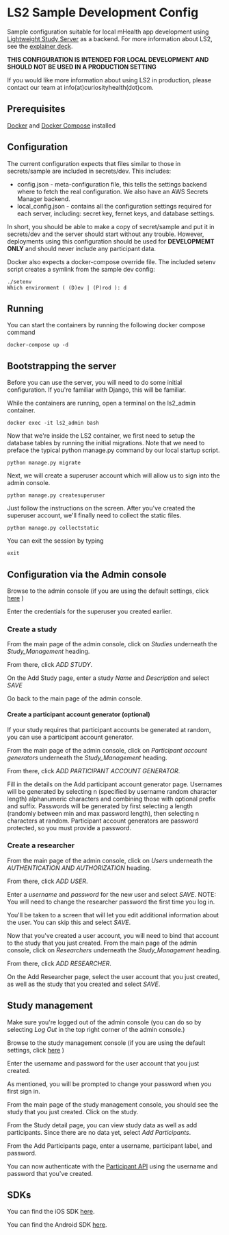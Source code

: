 # LS2 Sample Development Config

Sample configuration suitable for local mHealth app development using [Lightweight Study Server](https://github.com/CuriosityHealth/LS2) as a backend. For more information about LS2, see the [explainer deck](https://docs.google.com/presentation/d/1xu0x8mmgic1tv5UMyE5cuKPapl_Wy482fjie0Z9NCJ0/edit#slide=id.p).

**THIS CONFIGURATION IS INTENDED FOR LOCAL DEVELOPMENT AND SHOULD NOT BE USED IN A PRODUCTION SETTING**

If you would like more information about using LS2 in production, please contact our team at info(at)curiosityhealth(dot)com.

## Prerequisites

[Docker](https://docs.docker.com/install/) and [Docker Compose](https://docs.docker.com/compose/install/) installed

## Configuration

The current configuration expects that files similar to those in secrets/sample are included in secrets/dev. This includes:

* config.json - meta-configuration file, this tells the settings backend where to fetch the real configuration. We also have an AWS Secrets Manager backend.
* local_config.json - contains all the configuration settings required for each server, including: secret key, fernet keys, and database settings.

In short, you should be able to make a copy of secret/sample and put it in secrets/dev and the server should start without any trouble. However, deployments using this configuration should be used for **DEVELOPMEMT ONLY** and should never include any participant data.

Docker also expects a docker-compose override file. The included setenv script creates a symlink from the sample dev config:

```
./setenv
Which environment ( (D)ev | (P)rod ): d
```

## Running

You can start the containers by running the following docker compose command

```
docker-compose up -d
```

## Bootstrapping the server

Before you can use the server, you will need to do some initial configuration. If you're familiar with Django, this will be familiar.

While the containers are running, open a terminal on the ls2_admin container.

```
docker exec -it ls2_admin bash
```

Now that we're inside the LS2 container, we first need to setup the database tables by running the initial migrations. Note that we need to preface the typical python manage.py command by our local startup script.

```
python manage.py migrate
```

Next, we will create a superuser account which will allow us to sign into the admin console.

```
python manage.py createsuperuser
```

Just follow the instructions on the screen. After you've created the superuser account, we'll finally need to collect the static files.

```
python manage.py collectstatic
```

You can exit the session by typing

```
exit
```

## Configuration via the Admin console

Browse to the admin console (if you are using the default settings, click [here](http://localhost:8000/admin) )

Enter the credentials for the superuser you created earlier.

### Create a study

From the main page of the admin console, click on *Studies* underneath the *Study\_Management* heading.

From there, click *ADD STUDY*.

On the Add Study page, enter a study *Name* and *Description* and select *SAVE*

Go back to the main page of the admin console.

#### Create a participant account generator (optional)

If your study requires that participant accounts be generated at random, you can use a participant account generator.

From the main page of the admin console, click on *Participant account generators* underneath the *Study\_Management* heading.

From there, click *ADD PARTICIPANT ACCOUNT GENERATOR*.

Fill in the details on the Add participant account generator page. Usernames will be generated by selecting n (specified by username random character length) alphanumeric characters and combining those with optional prefix and suffix. Passwords will be generated by first selecting a length (randomly between min and max password length), then selecting n characters at random. Participant account generators are password protected, so you must provide a password.

### Create a researcher

From the main page of the admin console, click on *Users* underneath the *AUTHENTICATION AND AUTHORIZATION* heading.

From there, click *ADD USER*.

Enter a *username* and *password* for the new user and select *SAVE*. NOTE: You will need to change the researcher password the first time you log in.

You'll be taken to a screen that will let you edit additional information about the user. You can skip this and select *SAVE*.

Now that you've created a user account, you will need to bind that account to the study that you just created. From the main page of the admin console, click on *Researchers* underneath the *Study\_Management* heading.

From there, click *ADD RESEARCHER*.

On the Add Researcher page, select the user account that you just created, as well as the study that you created and select *SAVE*.

## Study management

Make sure you're logged out of the admin console (you can do so by selecting *Log Out* in the top right corner of the admin console.)

Browse to the study management console (if you are using the default settings, click [here](http://localhost:8000/management) )

Enter the username and password for the user account that you just created.

As mentioned, you will be prompted to change your password when you first sign in.

From the main page of the study management console, you should see the study that you just created. Click on the study.

From the Study detail page, you can view study data as well as add participants. Since there are no data yet, select *Add Participants*.

From the Add Participants page, enter a username, participant label, and password.

You can now authenticate with the [Participant API](https://documenter.getpostman.com/view/753798/ls2-participant-api/RW8Aoonk) using the username and password that you've created.

## SDKs

You can find the iOS SDK [here](https://github.com/CuriosityHealth/LS2SDK-iOS).

You can find the Android SDK [here](https://github.com/CuriosityHealth/LS2SDK-Android).
